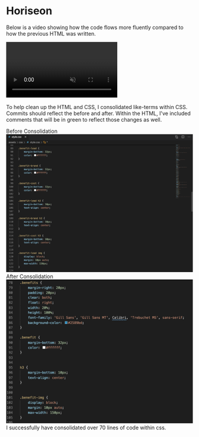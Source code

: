 <link rel="stylesheet" href="./assets/css/readme.css">

<h1 class="header">Horiseon</h1>

<div>
<p> Below is a video showing how the code flows more fluently compared to how the previous HTML was written. </p>
<video controls autoplay loop muted markdown="0">    
    <source src="/assets/video/screen-record.mov" type="video/mov">
    </video>
</div>
<p>To help clean up the HTML and CSS, I consolidated like-terms within CSS. Commits should reflect the before and after. Within the HTML, I've included comments that will be in green to reflect those changes as well.</p>

<section>
    <div style="float:left;">
    Before Consolidation
    <div style="float:left;">
    <img src="assets/images/Before-screenshot.png" class="Bscreenshot" alt="Screenshot">
    </div>
</section>

<section>
<div style="float:left;">
After Consolidation
<div style="float:left;">
<img src="assets/images/Screenshot-for-readme.PNG" class="screenshot" alt="Screenshot">
</div>

<p> I successfully have consolidated over 70 lines of code within css. </p>

</section>